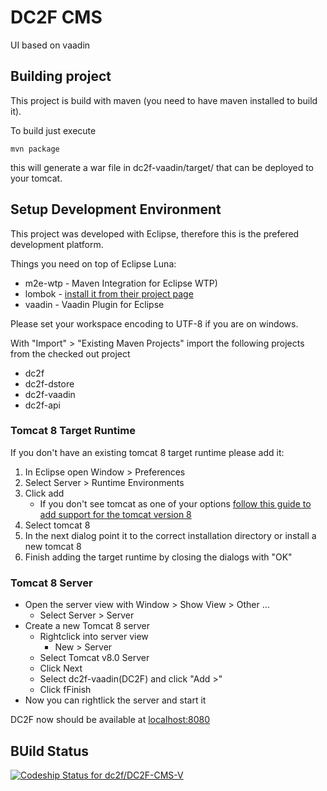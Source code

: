 # DC2F CMS

UI based on vaadin

## Building project

This project is build with maven (you need to have maven installed to build it).

To build just execute
```
mvn package
```
this will generate a war file in dc2f-vaadin/target/ that can be deployed to your tomcat.

## Setup Development Environment

This project was developed with Eclipse, therefore this is the prefered development platform.

Things you need on top of Eclipse Luna:
* m2e-wtp - Maven Integration for Eclipse WTP)
* lombok - [install it from their project page](http://projectlombok.org/download.html)
* vaadin - Vaadin Plugin for Eclipse

Please set your workspace encoding to UTF-8 if you are on windows.

With "Import" > "Existing Maven Projects" import the following projects from the checked out project
* dc2f
* dc2f-dstore
* dc2f-vaadin
* dc2f-api

### Tomcat 8 Target Runtime
If you don't have an existing tomcat 8 target runtime please add it:
1. In Eclipse open Window > Preferences
2. Select Server > Runtime Environments
3. Click add
    * If you don't see tomcat as one of your options [follow this guide to add support for the tomcat version 8](http://www.joe0.com/2014/03/24/how-to-fix-apache-tomcat-v7-0-not-showing-in-eclipse-server-runtime-environments-kepler-instructions/)
4. Select tomcat 8
5. In the next dialog point it to the correct installation directory or install a new tomcat 8
6. Finish adding the target runtime by closing the dialogs with "OK"


### Tomcat 8 Server
* Open the server view with Window > Show View > Other ...
    * Select Server > Server
* Create a new Tomcat 8 server
    * Rightclick into server view
        * New > Server
    * Select Tomcat v8.0 Server
    * Click Next
    * Select dc2f-vaadin(DC2F) and click "Add >"
    * Click fFinish
* Now you can rightlick the server and start it

DC2F now should be available at [localhost:8080](http://localhost:8080/dc2f-vaadin/)

## BUild Status
[ ![Codeship Status for dc2f/DC2F-CMS-V](https://codeship.io/projects/2bf33010-3909-0132-ffeb-4eb13bd0ee77/status)](https://codeship.io/projects/42138)
